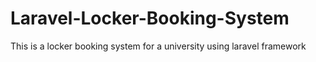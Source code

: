 # Laravel-Locker-Booking-System
This is a locker booking system for a university using laravel framework

